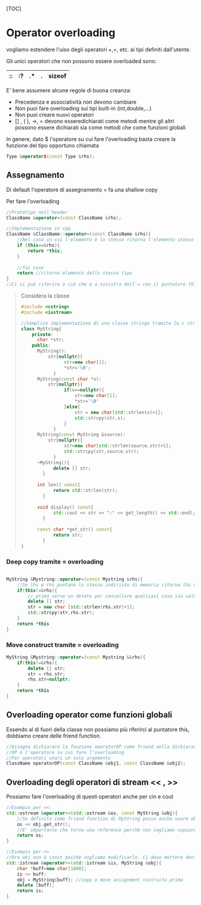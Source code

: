 [TOC]

# Operator overloading

 vogliamo estendere l'uiso degli operatori +,=, etc. ai tipi definiti dall'utente.

Gli unici operatori che non possono essere overloaded sono:

| ::   | :?   | .*   | .    | sizeof |
| ---- | ---- | ---- | ---- | ------ |

E' bene assumere alcune regole di buona creanza:



- Precedenza e associatività non devono cambiare
- Non puoi fare overloading sui tipi built-in (int,double,...)
- Non puoi creare nuovi operatori
- [] , ( ),  ->, = devono esseredichiarati come metodi mentre gli altri possono essere dichiarati sia come metodi che come funzioni globali

In genere, dato $ l'operatore su cui fare l'overloading basta creare la funzione del tipo opportuno chiamata 

```cpp
Type &operator$(const Type &rhs);
```



## Assegnamento

Di default l'operatore di assegnamento = fa una shallow copy

Per fare l'overloading

```cpp
//Prototipo nell'header
ClassName &operator=(const ClassName &rhs);

//Implementazione in cpp
ClassName &ClassName::operator=(const ClassName &rhs){
    //Nel caso in cui l'elemento è lo stesso ritorna l'elemento stesso
    if (this==&rhs){
        return *this;
    }
    
    //fai cose
    return //ritorna elemento dello stesso tipo
}
//Ci si può riferire a ciò che è a sinistra dell'= con il puntatore this
```

> Considera la classe
>
> ```cpp
> #include <cstring>
> #include <iostream>
> 
> //Semplice implementazione di una classe stringa tramite le c string
> class MyString{
>     private:
>     	char *str;
>     public:
>     	MyString():
>     		str{nullptr}{
>                 str=new char[1];
>                 *str='\0';
>             }
>     	MyString(const char *s):
>     		str{nullptr}{
>                 if(s==nullptr){
>                     str=new char[1];
>                     *str='\0'
>                 }else{
>                     str = new char[std::strlen(s)+1];
>                     std::strcpy(str,s);
>                 }
>             }
>     	MyString(const MyString &source):
>     		str{nullptr}{
>                 str=new char[std::strlen(source.str)+1];
>                 std::strcpy(str,source.str);
>             }
>     	~MyString(){
>             delete [] str;
>         }
>     	
>     	int len() const{
>             return std::strlen(str);
>         }
>     
>     	void display() const{
>             std::cout << str << ":" << get_length() << std::endl;
>         }
>     	
>     	const char *get_str() const{
>             return str;
>         }
> }
> ```
>

### Deep copy tramite = overloading

```cpp

MyString &Mystring::operator=(const Mystring &rhs){
    //Se lhs e rhs puntano lo stesso indirizzo di memoria ritorna lhs dereferenziato
    if(this!=&rhs){
        // prima serve un delete per cancellare qualsiasi cosa sia salvato in str(altrimenti memory leak). Poi possiamo riallocare dinamicamente per fare una deep copy
		delete [] str;
    	str = new char [std::strlen(rhs.str)+1];
    	std::strcpy(str,rhs.str);
    }
    return *this
}
```



### Move construct tramite = overloading

```cpp
MyString &Mystring::operator=(const Mystring &&rhs){
    if(this!=&rhs){
		delete [] str;
    	str = rhs.str;
    	rhs.str=nullptr;
    }
    return *this
}
```

## Overloading operator come funzioni globali

Essendo al di fuori della classe non possiamo più riferirci al puntatore this, dobbiamo creare delle friend function. 

```cpp
//bisogna dichiarare la funzione operatorOP come friend nella dichiarazione della classe
//OP è l'operatore su cui fare l'overloading
//Per operatori unari un solo argomento
ClassName operatorOP(const ClassName &obj1, const ClassName &obj2);
```

## Overloading  degli operatori di stream << , >>

Possiamo fare l'overloading di questi operatori anche per cin e cout

```cpp
//Esempio per <<:
std::ostream &operator<<(std::ostream &os, const MyString &obj){
    //Se definita come friend function di MyString posso anche usare obj.str
    os << obj.get_str();
    //E' importante che torna una reference perchè non vogliamo copiare lo stream
    return os;
}
```

```cpp
//Esempio per >> 
//Ora obj non è const poichè vogliamo modificarlo. Ci devo mettere dentro quello che leggo dall'input
std::istream &operator>>(std::istream &is, MyString &obj){
	char *buff=new char[1000];
    is >> buff;
    obj = MyString{buff}; //copy o move assignment costruito prima
    delete [buff];
    return is;
}
```

